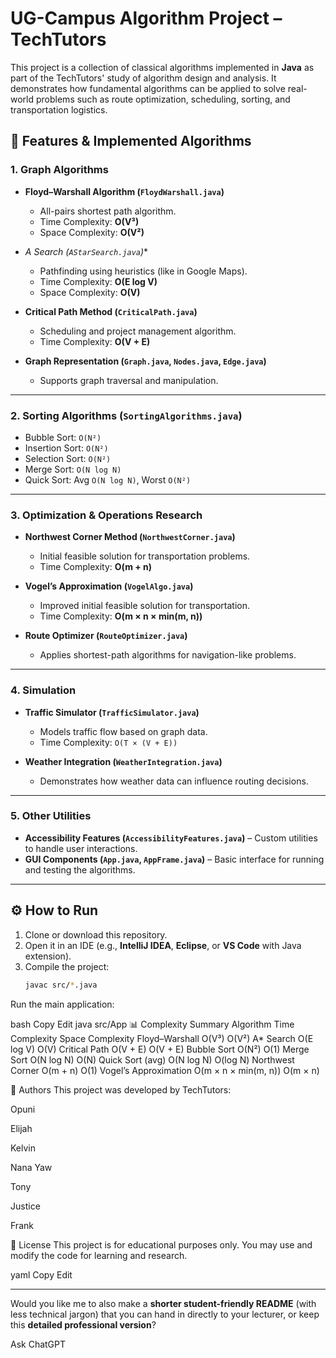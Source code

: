 
# UG-Campus Algorithm Project – TechTutors  

This project is a collection of classical algorithms implemented in **Java** as part of the TechTutors' study of algorithm design and analysis. It demonstrates how fundamental algorithms can be applied to solve real-world problems such as route optimization, scheduling, sorting, and transportation logistics.  

## 📌 Features & Implemented Algorithms  

### 1. Graph Algorithms
- **Floyd–Warshall Algorithm (`FloydWarshall.java`)**  
  - All-pairs shortest path algorithm.  
  - Time Complexity: **O(V³)**  
  - Space Complexity: **O(V²)**  

- **A* Search (`AStarSearch.java`)**  
  - Pathfinding using heuristics (like in Google Maps).  
  - Time Complexity: **O(E log V)**  
  - Space Complexity: **O(V)**  

- **Critical Path Method (`CriticalPath.java`)**  
  - Scheduling and project management algorithm.  
  - Time Complexity: **O(V + E)**  

- **Graph Representation (`Graph.java`, `Nodes.java`, `Edge.java`)**  
  - Supports graph traversal and manipulation.  

---

### 2. Sorting Algorithms (`SortingAlgorithms.java`)
- Bubble Sort: `O(N²)`  
- Insertion Sort: `O(N²)`  
- Selection Sort: `O(N²)`  
- Merge Sort: `O(N log N)`  
- Quick Sort: Avg `O(N log N)`, Worst `O(N²)`  

---

### 3. Optimization & Operations Research
- **Northwest Corner Method (`NorthwestCorner.java`)**  
  - Initial feasible solution for transportation problems.  
  - Time Complexity: **O(m + n)**  

- **Vogel’s Approximation (`VogelAlgo.java`)**  
  - Improved initial feasible solution for transportation.  
  - Time Complexity: **O(m × n × min(m, n))**  

- **Route Optimizer (`RouteOptimizer.java`)**  
  - Applies shortest-path algorithms for navigation-like problems.  

---

### 4. Simulation
- **Traffic Simulator (`TrafficSimulator.java`)**  
  - Models traffic flow based on graph data.  
  - Time Complexity: `O(T × (V + E))`  

- **Weather Integration (`WeatherIntegration.java`)**  
  - Demonstrates how weather data can influence routing decisions.  

---

### 5. Other Utilities
- **Accessibility Features (`AccessibilityFeatures.java`)** – Custom utilities to handle user interactions.  
- **GUI Components (`App.java`, `AppFrame.java`)** – Basic interface for running and testing the algorithms.  

---

## ⚙️ How to Run  

1. Clone or download this repository.  
2. Open it in an IDE (e.g., **IntelliJ IDEA**, **Eclipse**, or **VS Code** with Java extension).  
3. Compile the project:  
   ```bash
   javac src/*.java
Run the main application:

bash
Copy
Edit
java src/App
📊 Complexity Summary
Algorithm	Time Complexity	Space Complexity
Floyd–Warshall	O(V³)	O(V²)
A* Search	O(E log V)	O(V)
Critical Path	O(V + E)	O(V + E)
Bubble Sort	O(N²)	O(1)
Merge Sort	O(N log N)	O(N)
Quick Sort (avg)	O(N log N)	O(log N)
Northwest Corner	O(m + n)	O(1)
Vogel’s Approximation	O(m × n × min(m, n))	O(m × n)

👥 Authors
This project was developed by TechTutors:

Opuni

Elijah

Kelvin

Nana Yaw

Tony

Justice

Frank

📖 License
This project is for educational purposes only. You may use and modify the code for learning and research.

yaml
Copy
Edit

---

Would you like me to also make a **shorter student-friendly README** (with less technical jargon) that you can hand in directly to your lecturer, or keep this **detailed professional version**?







Ask ChatGPT

